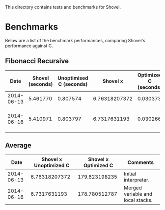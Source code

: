 This directory contains tests and benchmarks for Shovel.

# Benchmarks
Below are a list of the benchmark performances, comparing Shovel's performance against C.

## Fibonacci Recursive

| Date | Shovel (seconds) | Unoptimised C (seconds) | Shovel x | Optimized C (seconds) | Shovel x Optimized C | Comments |
| --- | --- | --- | --- | --- | --- | --- |
| 2014-06-13 | 5.461770 | 0.807574 | 6.76318207372 | 0.030373 | 179.823198235 | Initial interpreter. |
| 2014-06-16 | 5.410971 | 0.803797 | 6.7317631193 | 0.030266 | 178.780512787 | Merged variable and local stacks. | 

## Average

| Date | Shovel x Unoptimized C | Shovel x Optimized C | Comments  |
| --- | --- | --- | --- |
| 2014-06-13 | 6.76318207372 | 179.823198235 | Initial interpreter. |
| 2014-06-16 | 6.7317631193 | 178.780512787 | Merged variable and local stacks. |
